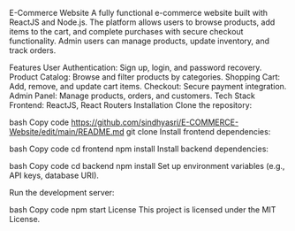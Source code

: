 

E-Commerce Website
A fully functional e-commerce website built with ReactJS and Node.js. The platform allows users to browse products, add items to the cart, and complete purchases with secure checkout functionality. Admin users can manage products, update inventory, and track orders.

Features
User Authentication: Sign up, login, and password recovery.
Product Catalog: Browse and filter products by categories.
Shopping Cart: Add, remove, and update cart items.
Checkout: Secure payment integration.
Admin Panel: Manage products, orders, and customers.
Tech Stack
Frontend: ReactJS, React Routers
Installation
Clone the repository:

bash
Copy code https://github.com/sindhyasri/E-COMMERCE-Website/edit/main/README.md
git clone 
Install frontend dependencies:

bash
Copy code
cd frontend
npm install
Install backend dependencies:

bash
Copy code
cd backend
npm install
Set up environment variables (e.g., API keys, database URI).

Run the development server:

bash
Copy code
npm start
License
This project is licensed under the MIT License.
